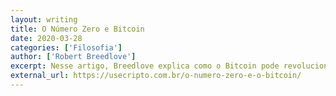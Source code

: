 ```yaml
---
layout: writing
title: O Número Zero e Bitcoin
date: 2020-03-28
categories: ['Filosofia']
author: ['Robert Breedlove']
excerpt: Nesse artigo, Breedlove explica como o Bitcoin pode revolucionar a forma como lidamos com o dinheiro e como o número zero revolucionou a matemática.<br/><b>Traduzido por:</b> UseCripto
external_url: https://usecripto.com.br/o-numero-zero-e-o-bitcoin/
---
```

